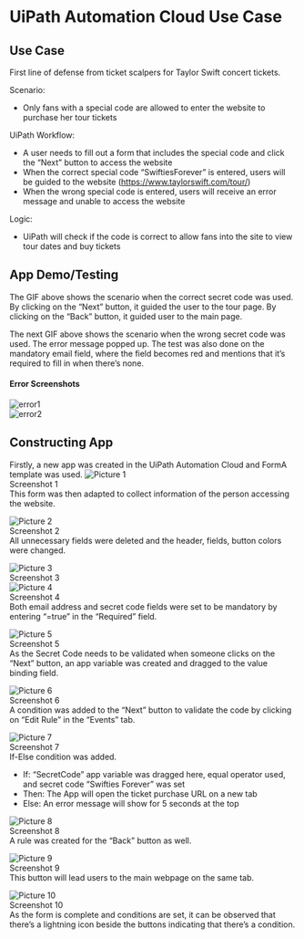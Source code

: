 # UiPath Automation Cloud Use Case

## Use Case
First line of defense from ticket scalpers for Taylor Swift concert tickets.

Scenario: 
- Only fans with a special code are allowed to enter the website to purchase her tour tickets
  
UiPath Workflow: 
- A user needs to fill out a form that includes the special code and click the “Next” button to access the website
- When the correct special code “SwiftiesForever” is entered, users will be guided to the website (https://www.taylorswift.com/tour/)
- When the wrong special code is entered, users will receive an error message and unable to access the website
  
Logic: 
- UiPath will check if the code is correct to allow fans into the site to view tour dates and buy tickets

## App Demo/Testing
The GIF above shows the scenario when the correct secret code was used. By clicking on the “Next” button, it guided the user to the tour page. By clicking on the “Back” button, it guided user to the main page. 

The next GIF above shows the scenario when the wrong secret code was used. The error message popped up. The test was also done on the mandatory email field, where the field becomes red and mentions that it’s required to fill in when there’s none.

#### Error Screenshots
![error1](https://github.com/Kfkyyian1/uipath_automation_cloud_concertickets/assets/146427900/18ea9ac1-414f-4266-a2c9-236e2257b114) <br>
![error2](https://github.com/Kfkyyian1/uipath_automation_cloud_concertickets/assets/146427900/17296c9d-f1ef-4193-a1e5-dab9293a966f)


## Constructing App
Firstly, a new app was created in the UiPath Automation Cloud and FormA template was used. 
![Picture 1](https://github.com/Kfkyyian1/uipath_automation_cloud_concertickets/assets/146427900/a5ca3d7e-4d77-4c35-ae70-6a0f6977ffee) <br>
Screenshot 1 <br>
This form was then adapted to collect information of the person accessing the website. 


![Picture 2](https://github.com/Kfkyyian1/uipath_automation_cloud_concertickets/assets/146427900/2c09387b-fe05-4528-a353-4ccc33f16edb)<br>
Screenshot 2 <br>
All unnecessary fields were deleted and the header, fields, button colors were changed. 


![Picture 3](https://github.com/Kfkyyian1/uipath_automation_cloud_concertickets/assets/146427900/afc50e2c-2ebd-4d49-a5a0-3e3d0be7dc07) <br>
Screenshot 3 <br>
![Picture 4](https://github.com/Kfkyyian1/uipath_automation_cloud_concertickets/assets/146427900/51e123e3-04e5-4003-913b-9105e41a4009) <br>
Screenshot 4 <br>
Both email address and secret code fields were set to be mandatory by entering “=true” in the “Required” field.


![Picture 5](https://github.com/Kfkyyian1/uipath_automation_cloud_concertickets/assets/146427900/33c7b17e-ee88-4f67-ab38-30283f02950a) <br>
Screenshot 5 <br>
As the Secret Code needs to be validated when someone clicks on the “Next” button, an app variable was created and dragged to the value binding field. 


![Picture 6](https://github.com/Kfkyyian1/uipath_automation_cloud_concertickets/assets/146427900/9812f37a-2748-40f0-bb94-63d09323e0e0) <br>
Screenshot 6 <br>
A condition was added to the “Next” button to validate the code by clicking on “Edit Rule” in the “Events” tab. 


![Picture 7](https://github.com/Kfkyyian1/uipath_automation_cloud_concertickets/assets/146427900/baca5aef-9484-4407-b595-be773b75bfdd) <br>
Screenshot 7 <br>
If-Else condition was added. <br>
- If: “SecretCode” app variable was dragged here, equal operator used, and secret code “Swifties Forever” was set <br>
- Then: The App will open the ticket purchase URL on a new tab <br>
- Else: An error message will show for 5 seconds at the top <br>

![Picture 8](https://github.com/Kfkyyian1/uipath_automation_cloud_concertickets/assets/146427900/9074c4aa-7401-44d5-9829-cee8f27a43f4) <br>
Screenshot 8 <br>
A rule was created for the “Back” button as well.

![Picture 9](https://github.com/Kfkyyian1/uipath_automation_cloud_concertickets/assets/146427900/fd9126e9-c406-421a-a39c-bee07b7ca032) <br>
Screenshot 9 <br>
This button will lead users to the main webpage on the same tab. 

![Picture 10](https://github.com/Kfkyyian1/uipath_automation_cloud_concertickets/assets/146427900/f8b25e46-9ea3-4dfb-ba84-ea0a813c9e64) <br>
Screenshot 10 <br>
As the form is complete and conditions are set, it can be observed that there’s a lightning icon beside the buttons indicating that there’s a condition. 















